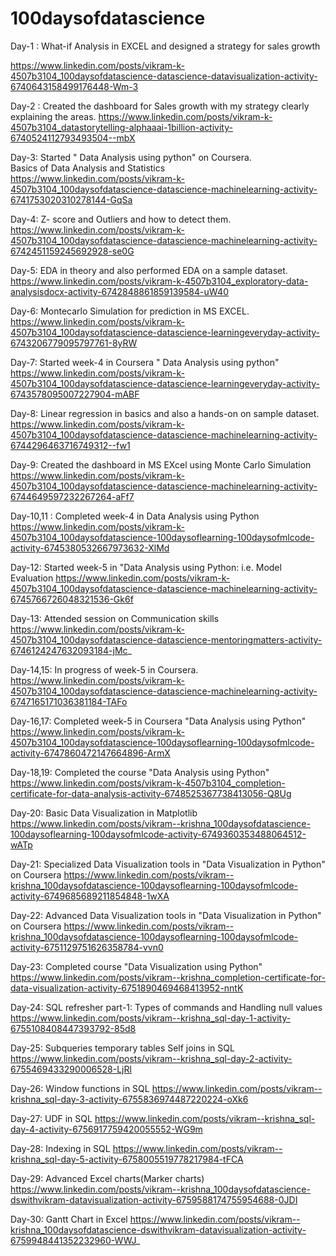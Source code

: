 # 100daysofdatascience

Day-1 : What-if Analysis in EXCEL and designed a strategy for sales growth

https://www.linkedin.com/posts/vikram-k-4507b3104_100daysofdatascience-datascience-datavisualization-activity-6740643158499176448-Wm-3

Day-2 : Created the dashboard for Sales growth with my strategy clearly explaining the areas.
https://www.linkedin.com/posts/vikram-k-4507b3104_datastorytelling-alphaaai-1billion-activity-6740524112793493504--mbX

Day-3: Started " Data Analysis using python" on Coursera.   
      Basics of Data Analysis and Statistics
https://www.linkedin.com/posts/vikram-k-4507b3104_100daysofdatascience-datascience-machinelearning-activity-6741753020310278144-GqSa

Day-4: Z- score and Outliers and how to detect them.
https://www.linkedin.com/posts/vikram-k-4507b3104_100daysofdatascience-datascience-machinelearning-activity-6742451159245692928-se0G

Day-5: EDA in theory and also performed EDA on a sample dataset.
https://www.linkedin.com/posts/vikram-k-4507b3104_exploratory-data-analysisdocx-activity-6742848861859139584-uW40

Day-6: Montecarlo Simulation for prediction in MS EXCEL. 
https://www.linkedin.com/posts/vikram-k-4507b3104_100daysofdatascience-datascience-learningeveryday-activity-6743206779095797761-8yRW

Day-7: Started week-4 in Coursera " Data Analysis using python"
https://www.linkedin.com/posts/vikram-k-4507b3104_100daysofdatascience-datascience-learningeveryday-activity-6743578095007227904-mABF

Day-8:  Linear regression in basics and also a hands-on on sample dataset.
https://www.linkedin.com/posts/vikram-k-4507b3104_100daysofdatascience-datascience-machinelearning-activity-6744296463716749312--fw1

Day-9: Created the dashboard in MS EXcel using Monte Carlo Simulation
https://www.linkedin.com/posts/vikram-k-4507b3104_100daysofdatascience-datascience-machinelearning-activity-6744649597232267264-aFf7

Day-10,11 : Completed week-4 in Data Analysis using Python
https://www.linkedin.com/posts/vikram-k-4507b3104_100daysofdatascience-100daysoflearning-100daysofmlcode-activity-6745380532667973632-XlMd

Day-12: Started week-5 in "Data Analysis using Python: i.e. Model Evaluation
https://www.linkedin.com/posts/vikram-k-4507b3104_100daysofdatascience-datascience-machinelearning-activity-6745766726048321536-Gk6f

Day-13: Attended session on Communication skills
https://www.linkedin.com/posts/vikram-k-4507b3104_100daysofdatascience-datascience-mentoringmatters-activity-6746124247632093184-jMc_

Day-14,15: In progress of week-5 in Coursera.
https://www.linkedin.com/posts/vikram-k-4507b3104_100daysofdatascience-datascience-machinelearning-activity-6747165171036381184-TAFo

Day-16,17: Completed week-5 in Coursera "Data Analysis using Python"
https://www.linkedin.com/posts/vikram-k-4507b3104_100daysofdatascience-100daysoflearning-100daysofmlcode-activity-6747860472147664896-ArmX

Day-18,19: Completed the course "Data Analysis using Python"
https://www.linkedin.com/posts/vikram-k-4507b3104_completion-certificate-for-data-analysis-activity-6748525367738413056-Q8Ug

Day-20: Basic Data Visualization in Matplotlib
https://www.linkedin.com/posts/vikram--krishna_100daysofdatascience-100daysoflearning-100daysofmlcode-activity-6749360353488064512-wATp

Day-21: Specialized Data Visualization tools in "Data Visualization in Python" on Coursera
https://www.linkedin.com/posts/vikram--krishna_100daysofdatascience-100daysoflearning-100daysofmlcode-activity-6749685689211854848-1wXA

Day-22: Advanced Data Visualization tools in "Data Visualization in Python" on Coursera
https://www.linkedin.com/posts/vikram--krishna_100daysofdatascience-100daysoflearning-100daysofmlcode-activity-6751129751626358784-vvn0

Day-23: Completed course "Data Visualization using Python" 
https://www.linkedin.com/posts/vikram--krishna_completion-certificate-for-data-visualization-activity-6751890469468413952-nntK

Day-24: SQL refresher part-1: Types of commands and Handling null values
https://www.linkedin.com/posts/vikram--krishna_sql-day-1-activity-6755108408447393792-85d8

Day-25: Subqueries temporary tables Self joins in SQL
https://www.linkedin.com/posts/vikram--krishna_sql-day-2-activity-6755469433290006528-LjRl

Day-26: Window functions in SQL
https://www.linkedin.com/posts/vikram--krishna_sql-day-3-activity-6755836974487220224-oXk6

Day-27: UDF in SQL
https://www.linkedin.com/posts/vikram--krishna_sql-day-4-activity-6756917759420055552-WG9m

Day-28: Indexing in SQL
https://www.linkedin.com/posts/vikram--krishna_sql-day-5-activity-6758005519778217984-tFCA

Day-29: Advanced Excel charts(Marker charts)
https://www.linkedin.com/posts/vikram--krishna_100daysofdatascience-dswithvikram-datavisualization-activity-6759588174755954688-0JDI

Day-30: Gantt Chart in Excel
https://www.linkedin.com/posts/vikram--krishna_100daysofdatascience-dswithvikram-datavisualization-activity-6759948441352232960-WWJ_
